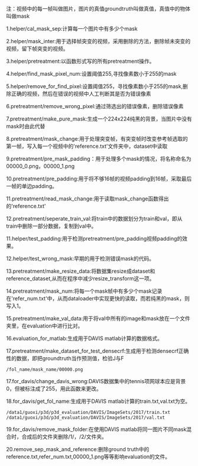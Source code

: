 注：视频中的每一帧叫做图片，图片的真值groundtruth叫做真值，真值中的物体叫做mask

1.helper/cal_mask_sep:计算每一个图片中有多少个mask

2.helper/mask_inter:用于选择帧突变的视频，采用删除的方法，删除帧未突变的视频，留下帧突变的视频。

3.helper/pretreatment:以函数形式写的所有pretreatment操作。

4.helper/find_mask_pixel_num:设置阈值255,寻找像素数小于255的mask

5.helper/remove_for_find_pixel:设置阈值255，寻找像素数小于255的mask,删除正确的视频，然后在错误的视频中人工判断其是否为错误像素

6.pretreatment/remove_wrong_pixel:通过筛选出的错误像素，删除错误像素

7.pretreatment/make_pure_mask:生成一个224x224纯黑的背景，当图片中没有mask时由此代替

8.pretreatment/mask_change:用于处理突变帧，有突变帧时改变参考帧选取的第一帧，写入每一个视频中的'reference.txt'文件夹中，dataset中读取

9.pretreatment/pre_mask_padding：用于处理多个mask的情况，将名称命名为00000_0.png，00000_1.png

10.pretreatment/pre_padding:用于将不够16帧的视频padding到16帧，采取最后一帧的单边padding。

11.pretreatment/read_mask_change:用于读取mask_change函数得出的'reference.txt'

12.pretreatment/seperate_train_val:将train中的数据划分为train和val，即从train中删除一部分数据，复制到val中。

11.helper/test_padding:用于检测pretreatment/pre_padding视频padding的效果。

12.helper/test_wrong_mask:早期的用于检测错误mask的代码。

13.pretreatment/make_resize_data:将数据集resize成dataset和reference_dataset,从而在程序中减少resize_transform这一项。

14.pretreatment/mask_num:将每一个mask帧中有多少个mask记录在'refer_num.txt'中，从而dataloader中实现更快的读取，而若纯黑的mask，则写入1。

15.pretreatment/make_val_data:用于将val中所有的image和mask放在一个文件夹里，在evaluation中进行比对。

16.evaluation_for_matlab:生成用于DAVIS matlab计算的数据格式。

17.pretreatment/make_dataset_for_test_densecrf:生成用于检测densecrf正确性的数据，即把groundtruth当作预测值，检验J与F
```
/fol_name/mask_name/00000.png
```

17.for_davis/change_davis_wrong:DAVIS数据集中的tennis项网球本应是背景0，但被标注成了255，用此函数来更改。

18.for_davis/get_fol_name:生成用于DAVIS matlab计算的train.txt,val.txt为空。

```
/data1/guoxi/p3d/p3d_evaluation/DAVIS/ImageSets/2017/train.txt
/data1/guoxi/p3d/p3d_evaluation/DAVIS/ImageSets/2017/val.txt
```

19.for_davis/remove_mask_folder:在使用DAVIS matlab将同一图片不同mask混合时，合成后的文件夹删除/1/，/2/文件夹。

20.remove_sep_mask_and_reference:删除ground truth中的reference.txt,refer_num.txt,00000_1.png等等影响evaluation的文件。
